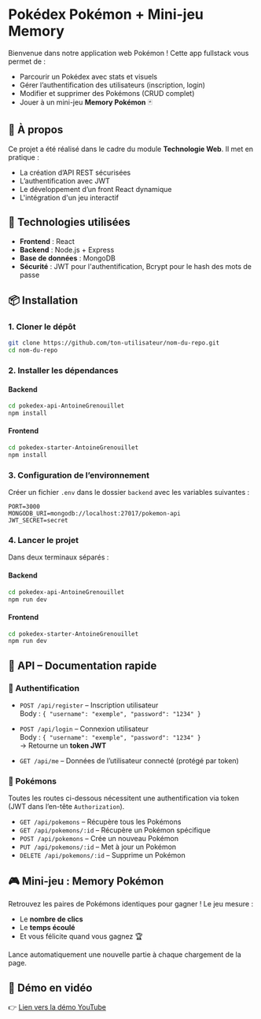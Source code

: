 # Pokédex Pokémon + Mini-jeu Memory

Bienvenue dans notre application web Pokémon ! Cette app fullstack vous permet de :
- Parcourir un Pokédex avec stats et visuels
- Gérer l’authentification des utilisateurs (inscription, login)
- Modifier et supprimer des Pokémons (CRUD complet)
- Jouer à un mini-jeu **Memory Pokémon** 🃏



## 📌 À propos

Ce projet a été réalisé dans le cadre du module **Technologie Web**. Il met en pratique :
- La création d’API REST sécurisées
- L’authentification avec JWT
- Le développement d’un front React dynamique
- L'intégration d'un jeu interactif




## 🚀 Technologies utilisées

- **Frontend** : React
- **Backend** : Node.js + Express
- **Base de données** : MongoDB
- **Sécurité** : JWT pour l'authentification, Bcrypt pour le hash des mots de passe


## 📦 Installation

### 1. Cloner le dépôt

```bash
git clone https://github.com/ton-utilisateur/nom-du-repo.git
cd nom-du-repo
```

### 2. Installer les dépendances

#### Backend

```bash
cd pokedex-api-AntoineGrenouillet
npm install
```

#### Frontend

```bash
cd pokedex-starter-AntoineGrenouillet
npm install
```

### 3. Configuration de l’environnement

Créer un fichier `.env` dans le dossier `backend` avec les variables suivantes :

```
PORT=3000
MONGODB_URI=mongodb://localhost:27017/pokemon-api
JWT_SECRET=secret
```

### 4. Lancer le projet

Dans deux terminaux séparés :

#### Backend

```bash
cd pokedex-api-AntoineGrenouillet
npm run dev
```

#### Frontend

```bash
cd pokedex-starter-AntoineGrenouillet
npm run dev
```

## 💪 API – Documentation rapide

### 🔐 Authentification

- `POST /api/register` – Inscription utilisateur  
  Body : `{ "username": "exemple", "password": "1234" }`

- `POST /api/login` – Connexion utilisateur  
  Body : `{ "username": "exemple", "password": "1234" }`  
  → Retourne un **token JWT**

- `GET /api/me` – Données de l’utilisateur connecté (protégé par token)

### 🧪 Pokémons

Toutes les routes ci-dessous nécessitent une authentification via token (JWT dans l’en-tête `Authorization`).

- `GET /api/pokemons` – Récupère tous les Pokémons
- `GET /api/pokemons/:id` – Récupère un Pokémon spécifique
- `POST /api/pokemons` – Crée un nouveau Pokémon
- `PUT /api/pokemons/:id` – Met à jour un Pokémon
- `DELETE /api/pokemons/:id` – Supprime un Pokémon



## 🎮 Mini-jeu : Memory Pokémon

Retrouvez les paires de Pokémons identiques pour gagner ! Le jeu mesure :
- Le **nombre de clics**
- Le **temps écoulé**
- Et vous félicite quand vous gagnez 🏆

Lance automatiquement une nouvelle partie à chaque chargement de la page.



## 🎥 Démo en vidéo

👉 [Lien vers la démo YouTube](https://youtu.be/146gYFtkfCY)





